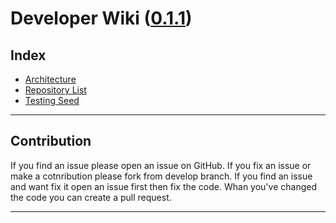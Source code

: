 Developer Wiki ([0.1.1](Documents/history.md))
====================
Index
------------


* [Architecture](Documents/architecture.md)
* [Repository List](Documents/repository.md)
* [Testing Seed](Documents/seeds.md)
___

Contribution
---

If you find an issue please open an issue on GitHub.
If you fix an issue or make a cotnribution please fork from develop branch.
If you find an issue and want fix it open an issue first then fix the code.
Whan you've changed the code you can create a pull request.

___
